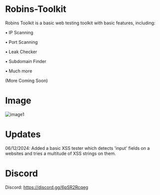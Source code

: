 # Robins-Toolkit
Robins Toolkit is a basic web testing toolkit with basic features, including:

• IP Scanning

• Port Scanning

• Leak Checker

• Subdomain Finder

• Much more

(More Coming Soon)

# Image
![image1](https://i.postimg.cc/T3tvRHJp/image.png)

# Updates

06/12/2024: Added a basic XSS tester which detects 'input' fields on a websites and tries a multitude of XSS strings on them. 

# Discord
Discord: https://discord.gg/6pSR2Rcqeg
